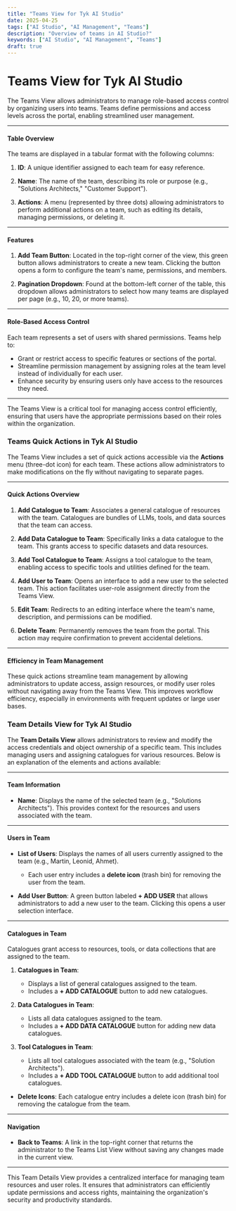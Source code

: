 ```yaml
---
title: "Teams View for Tyk AI Studio"
date: 2025-04-25
tags: ["AI Studio", "AI Management", "Teams"]
description: "Overview of teams in AI Studio?"
keywords: ["AI Studio", "AI Management", "Teams"]
draft: true
---
```



# Teams View for Tyk AI Studio

The Teams View allows administrators to manage role-based access control by organizing users into teams. Teams define permissions and access levels across the portal, enabling streamlined user management.

---

#### **Table Overview**
The teams are displayed in a tabular format with the following columns:

1. **ID**:
   A unique identifier assigned to each team for easy reference.

2. **Name**:
   The name of the team, describing its role or purpose (e.g., "Solutions Architects," "Customer Support").

3. **Actions**:
   A menu (represented by three dots) allowing administrators to perform additional actions on a team, such as editing its details, managing permissions, or deleting it.

---

#### **Features**
1. **Add Team Button**:
   Located in the top-right corner of the view, this green button allows administrators to create a new team. Clicking the button opens a form to configure the team's name, permissions, and members.

2. **Pagination Dropdown**:
   Found at the bottom-left corner of the table, this dropdown allows administrators to select how many teams are displayed per page (e.g., 10, 20, or more teams).

---

#### **Role-Based Access Control**
Each team represents a set of users with shared permissions. Teams help to:
- Grant or restrict access to specific features or sections of the portal.
- Streamline permission management by assigning roles at the team level instead of individually for each user.
- Enhance security by ensuring users only have access to the resources they need.

---

The Teams View is a critical tool for managing access control efficiently, ensuring that users have the appropriate permissions based on their roles within the organization.

### Teams Quick Actions in Tyk AI Studio

The Teams View includes a set of quick actions accessible via the **Actions** menu (three-dot icon) for each team. These actions allow administrators to make modifications on the fly without navigating to separate pages.

---

#### **Quick Actions Overview**

1. **Add Catalogue to Team**:
   Associates a general catalogue of resources with the team. Catalogues are bundles of LLMs, tools, and data sources that the team can access.

2. **Add Data Catalogue to Team**:
   Specifically links a data catalogue to the team. This grants access to specific datasets and data resources.

3. **Add Tool Catalogue to Team**:
   Assigns a tool catalogue to the team, enabling access to specific tools and utilities defined for the team.

4. **Add User to Team**:
   Opens an interface to add a new user to the selected team. This action facilitates user-role assignment directly from the Teams View.

5. **Edit Team**:
   Redirects to an editing interface where the team's name, description, and permissions can be modified.

6. **Delete Team**:
   Permanently removes the team from the portal. This action may require confirmation to prevent accidental deletions.

---

#### **Efficiency in Team Management**
These quick actions streamline team management by allowing administrators to update access, assign resources, or modify user roles without navigating away from the Teams View. This improves workflow efficiency, especially in environments with frequent updates or large user bases.

### Team Details View for Tyk AI Studio

The **Team Details View** allows administrators to review and modify the access credentials and object ownership of a specific team. This includes managing users and assigning catalogues for various resources. Below is an explanation of the elements and actions available:

---

#### **Team Information**
- **Name**:
  Displays the name of the selected team (e.g., "Solutions Architects"). This provides context for the resources and users associated with the team.

---

#### **Users in Team**
- **List of Users**:
  Displays the names of all users currently assigned to the team (e.g., Martin, Leonid, Ahmet).
  - Each user entry includes a **delete icon** (trash bin) for removing the user from the team.

- **Add User Button**:
  A green button labeled **+ ADD USER** that allows administrators to add a new user to the team. Clicking this opens a user selection interface.

---

#### **Catalogues in Team**
Catalogues grant access to resources, tools, or data collections that are assigned to the team.

1. **Catalogues in Team**:
   - Displays a list of general catalogues assigned to the team.
   - Includes a **+ ADD CATALOGUE** button to add new catalogues.

2. **Data Catalogues in Team**:
   - Lists all data catalogues assigned to the team.
   - Includes a **+ ADD DATA CATALOGUE** button for adding new data catalogues.

3. **Tool Catalogues in Team**:
   - Lists all tool catalogues associated with the team (e.g., "Solution Architects").
   - Includes a **+ ADD TOOL CATALOGUE** button to add additional tool catalogues.

- **Delete Icons**:
  Each catalogue entry includes a delete icon (trash bin) for removing the catalogue from the team.

---

#### **Navigation**
- **Back to Teams**:
  A link in the top-right corner that returns the administrator to the Teams List View without saving any changes made in the current view.

---

This Team Details View provides a centralized interface for managing team resources and user roles. It ensures that administrators can efficiently update permissions and access rights, maintaining the organization's security and productivity standards.
